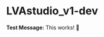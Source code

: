 # LVAstudio_v1-dev

**Test Message:** This works! 🚀

<!-- DEV LOG: This is dev version 1.0 - test message -->
